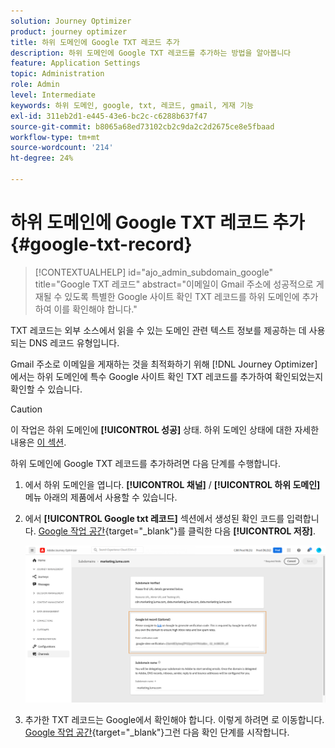 ```yaml
---
solution: Journey Optimizer
product: journey optimizer
title: 하위 도메인에 Google TXT 레코드 추가
description: 하위 도메인에 Google TXT 레코드를 추가하는 방법을 알아봅니다
feature: Application Settings
topic: Administration
role: Admin
level: Intermediate
keywords: 하위 도메인, google, txt, 레코드, gmail, 게재 기능
exl-id: 311eb2d1-e445-43e6-bc2c-c6288b637f47
source-git-commit: b8065a68ed73102cb2c9da2c2d2675ce8e5fbaad
workflow-type: tm+mt
source-wordcount: '214'
ht-degree: 24%

---
```


# 하위 도메인에 Google TXT 레코드 추가 {#google-txt-record}

>[!CONTEXTUALHELP]
>id="ajo_admin_subdomain_google"
>title="Google TXT 레코드"
>abstract="이메일이 Gmail 주소에 성공적으로 게재될 수 있도록 특별한 Google 사이트 확인 TXT 레코드를 하위 도메인에 추가하여 이를 확인해야 합니다."

TXT 레코드는 외부 소스에서 읽을 수 있는 도메인 관련 텍스트 정보를 제공하는 데 사용되는 DNS 레코드 유형입니다.

Gmail 주소로 이메일을 게재하는 것을 최적화하기 위해 [!DNL Journey Optimizer] 에서는 하위 도메인에 특수 Google 사이트 확인 TXT 레코드를 추가하여 확인되었는지 확인할 수 있습니다.

>[!CAUTION]
>
> 이 작업은 하위 도메인에 **[!UICONTROL 성공]** 상태. 하위 도메인 상태에 대한 자세한 내용은 [이 섹션](about-subdomain-delegation.md#access-delegated-subdomains).

하위 도메인에 Google TXT 레코드를 추가하려면 다음 단계를 수행합니다.

1. 에서 하위 도메인을 엽니다. **[!UICONTROL 채널]** / **[!UICONTROL 하위 도메인]** 메뉴 아래의 제품에서 사용할 수 있습니다.

1. 에서 **[!UICONTROL Google txt 레코드]** 섹션에서 생성된 확인 코드를 입력합니다. [Google 작업 공간](https://support.google.com/a/answer/183895){target="_blank"}<!--G Suite Admin tools-->를 클릭한 다음 **[!UICONTROL 저장]**.

   ![](assets/subdomain-google-txt.png)

1. 추가한 TXT 레코드는 Google에서 확인해야 합니다. 이렇게 하려면 로 이동합니다. [Google 작업 공간](https://support.google.com/a/answer/183895){target="_blank"}<!--G Suite Admin tools-->그런 다음 확인 단계를 시작합니다.
